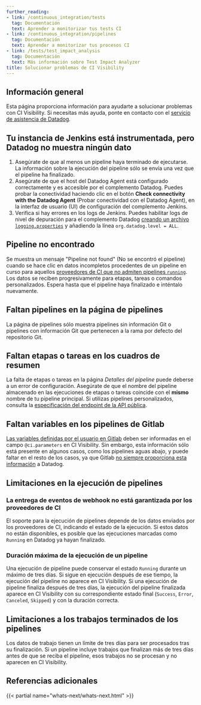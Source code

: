 ```yaml
---
further_reading:
- link: /continuous_integration/tests
  tag: Documentación
  text: Aprender a monitorizar tus tests CI
- link: /continuous_integration/pipelines
  tag: Documentación
  text: Aprender a monitorizar tus procesos CI
- link: /tests/test_impact_analysis
  tag: Documentación
  text: Más información sobre Test Impact Analyzer
title: Solucionar problemas de CI Visibility
---
```


## Información general

Esta página proporciona información para ayudarte a solucionar problemas con CI Visibility. Si necesitas más ayuda, ponte en contacto con el [servicio de asistencia de Datadog][2].

## Tu instancia de Jenkins está instrumentada, pero Datadog no muestra ningún dato

1. Asegúrate de que al menos un pipeline haya terminado de ejecutarse. La información sobre la ejecución del pipeline sólo se envía una vez que el pipeline ha finalizado.
2. Asegúrate de que el host del Datadog Agent está configurado correctamente y es accesible por el complemento Datadog. Puedes probar la conectividad haciendo clic en el botón **Check connectivity with the Datadog Agent** (Probar conectividad con el Datadog Agent), en la interfaz de usuario (UI) de configuración del complemento Jenkins.
3. Verifica si hay errores en los logs de Jenkins. Puedes habilitar logs de nivel de depuración para el complemento Datadog [creando un archivo `logging.properties`][1] y añadiendo la línea `org.datadog.level = ALL`.

## Pipeline no encontrado

Se muestra un mensaje "Pipeline not found" (No se encontró el pipeline) cuando se hace clic en datos incompletos procedentes de un pipeline en curso para aquellos [proveedores de CI que no admiten pipelines `running`][15]. Los datos se reciben progresivamente para etapas, tareas o comandos personalizados. Espera hasta que el pipeline haya finalizado e inténtalo nuevamente.

## Faltan pipelines en la página de pipelines

La página de pipelines sólo muestra pipelines sin información Git o pipelines con información Git que pertenecen a la rama por defecto del repositorio Git.

## Faltan etapas o tareas en los cuadros de resumen

La falta de etapas o tareas en la página _Detalles del pipeline_ puede deberse a un error de configuración. Asegúrate de que el nombre del pipeline almacenado en las ejecuciones de etapas o tareas coincide con el **mismo** nombre de tu pipeline principal. Si utilizas pipelines personalizados, consulta la [especificación del endpoint de la API pública][15].

## Faltan variables en los pipelines de Gitlab

[Las variables definidas por el usuario en Gitlab][16] deben ser informadas en el campo `@ci.parameters` en CI Visibility. Sin embargo, esta información sólo está presente en algunos casos, como los pipelines aguas abajo, y puede faltar en el resto de los casos, ya que Gitlab [no siempre proporciona esta información][17] a Datadog.

## Limitaciones en la ejecución de pipelines

### La entrega de eventos de webhook no está garantizada por los proveedores de CI

El soporte para la ejecución de pipelines depende de los datos enviados por los proveedores de CI, indicando el estado de la ejecución. Si estos datos no están disponibles, es posible que las ejecuciones marcadas como `Running` en Datadog ya hayan finalizado.

### Duración máxima de la ejecución de un pipeline

Una ejecución de pipeline puede conservar el estado `Running` durante un máximo de tres días. Si sigue en ejecución después de ese tiempo, la ejecución del pipeline no aparece en CI Visibility. Si una ejecución de pipeline finaliza después de tres días, la ejecución del pipeline finalizada aparece en CI Visibility con su correspondiente estado final (`Success`, `Error`, `Canceled`, `Skipped`) y con la duración correcta.

## Limitaciones a los trabajos terminados de los pipelines

Los datos de trabajo tienen un límite de tres días para ser procesados tras su finalización. Si un pipeline incluye trabajos que finalizan más de tres días antes de que se reciba el pipeline, esos trabajos no se procesan y no aparecen en CI Visibility.

## Referencias adicionales

{{< partial name="whats-next/whats-next.html" >}}

[1]: https://www.jenkins.io/doc/book/system-administration/viewing-logs/
[2]: /es/help/
[3]: /es/continuous_integration/tests/
[4]: https://app.datadoghq.com/ci/test-runs
[5]: https://app.datadoghq.com/ci/test-services
[6]: /es/tracing/troubleshooting/tracer_debug_logs
[7]: /es/continuous_integration/tests/containers/
[8]: /es/continuous_integration/tests/junit_upload/?tabs=linux#collecting-environment-configuration-metadata
[9]: https://app.datadoghq.com/source-code/repositories
[10]: /es/tests/test_impact_analysis
[11]: https://developer.harness.io/kb/continuous-integration/articles/using_git_credentials_from_codebase_connector_in_ci_pipelines_run_step/
[12]: https://docs.github.com/en/pull-requests/collaborating-with-pull-requests/working-with-forks/syncing-a-fork#syncing-a-fork-branch-from-the-web-ui
[13]: /es/api/latest/ci-visibility-pipelines/#send-pipeline-event
[14]: /es/continuous_integration/tests/#supported-features
[15]: /es/continuous_integration/pipelines/#supported-features
[16]: https://docs.gitlab.com/ee/ci/variables/#define-a-cicd-variable-in-the-gitlab-ciyml-file
[17]: https://gitlab.com/gitlab-org/gitlab/-/issues/29539